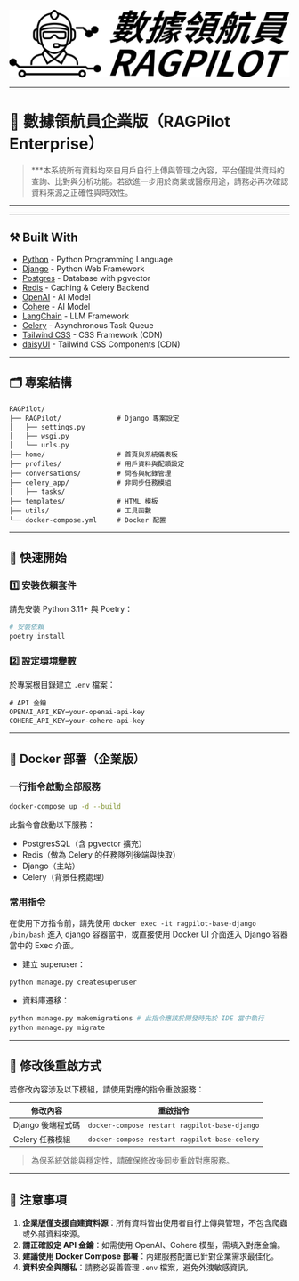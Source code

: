 ![sidebar\_logo](/static/w_sidebar_logo.png?raw=true)

---

# 🎯 數據領航員企業版（RAGPilot Enterprise）

> ***本系統所有資料均來自用戶自行上傳與管理之內容，平台僅提供資料的查詢、比對與分析功能。若欲進一步用於商業或醫療用途，請務必再次確認資料來源之正確性與時效性。
***

---

## ⚒️ Built With

* [Python](https://www.python.org/) - Python Programming Language
* [Django](https://www.djangoproject.com/) - Python Web Framework
* [Postgres](https://www.postgresql.org/) - Database with pgvector
* [Redis](https://redis.io/) - Caching & Celery Backend
* [OpenAI](https://openai.com/) - AI Model
* [Cohere](https://cohere.ai/) - AI Model
* [LangChain](https://www.langchain.com/) - LLM Framework
* [Celery](https://docs.celeryproject.org/en/stable/) - Asynchronous Task Queue
* [Tailwind CSS](https://tailwindcss.com/) - CSS Framework (CDN)
* [daisyUI](https://daisyui.com/) - Tailwind CSS Components (CDN)

---

## 🗂️ 專案結構

```
RAGPilot/
├── RAGPilot/              # Django 專案設定
│   ├── settings.py
│   ├── wsgi.py
│   └── urls.py
├── home/                  # 首頁與系統儀表板
├── profiles/              # 用戶資料與配額設定
├── conversations/         # 問答與紀錄管理
├── celery_app/            # 非同步任務模組
│   ├── tasks/
├── templates/             # HTML 模板
├── utils/                 # 工具函數
└── docker-compose.yml     # Docker 配置
```

---

## 🚀 快速開始

### 1️⃣ 安裝依賴套件

請先安裝 Python 3.11+ 與 Poetry：

```bash
# 安裝依賴
poetry install
```

### 2️⃣ 設定環境變數

於專案根目錄建立 `.env` 檔案：

```dotenv
# API 金鑰
OPENAI_API_KEY=your-openai-api-key
COHERE_API_KEY=your-cohere-api-key
```

---

## 🐳 Docker 部署（企業版）

### 一行指令啟動全部服務

```bash
docker-compose up -d --build
```

此指令會啟動以下服務：

* PostgresSQL（含 pgvector 擴充）
* Redis（做為 Celery 的任務隊列後端與快取）
* Django（主站）
* Celery（背景任務處理）

### 常用指令

在使用下方指令前，請先使用 `docker exec -it ragpilot-base-django /bin/bash` 進入 django 容器當中，或直接使用 Docker UI
介面進入 Django 容器當中的 Exec 介面。

- 建立 superuser：

```bash
python manage.py createsuperuser
```

- 資料庫遷移：

```bash
python manage.py makemigrations # 此指令應該於開發時先於 IDE 當中執行
python manage.py migrate
```

---

## 🔁 修改後重啟方式

若修改內容涉及以下模組，請使用對應的指令重啟服務：

| 修改內容         | 重啟指令                                          |
|--------------|-----------------------------------------------|
| Django 後端程式碼 | `docker-compose restart ragpilot-base-django` |
| Celery 任務模組  | `docker-compose restart ragpilot-base-celery` |

> 為保系統效能與穩定性，請確保修改後同步重啟對應服務。

---

## 📝 注意事項

1. **企業版僅支援自建資料源**：所有資料皆由使用者自行上傳與管理，不包含爬蟲或外部資料來源。
2. **請正確設定 API 金鑰**：如需使用 OpenAI、Cohere 模型，需填入對應金鑰。
3. **建議使用 Docker Compose 部署**：內建服務配置已針對企業需求最佳化。
4. **資料安全與隱私**：請務必妥善管理 `.env` 檔案，避免外洩敏感資訊。

